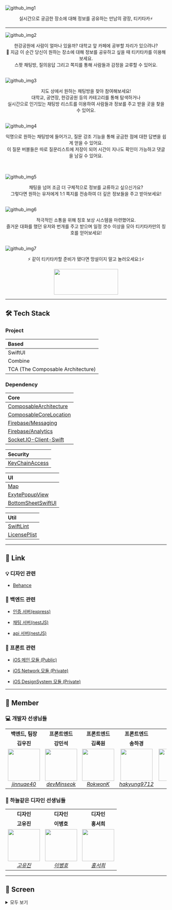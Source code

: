 ![github_img1](https://user-images.githubusercontent.com/13329304/176240062-52406f58-2b14-44f5-95d9-091b9001c820.png)
<br>

<div align="center"> 실시간으로 궁금한 장소에 대해 정보를 공유하는 만남의 광장, 티키타카⚡️ </div>

---

![github_img2](https://user-images.githubusercontent.com/13329304/176240116-90cccb5f-e0b4-4437-94d2-523e6ac2150b.png)

<div align="center">한강공원에 사람이 얼마나 있을까? 대학교 앞 카페에 공부할 자리가 있으려나?   <br>   
👀 지금 이 순간 당신이 원하는 장소에 대해 정보를 공유하고 싶을 때 티키타카를 이용해보세요.<br>  스팟 채팅방, 질의응답 그리고 쪽지를 통해 사람들과 감정을 교류할 수 있어요. </div>
<br>

![github_img3](https://user-images.githubusercontent.com/13329304/176240134-1b8045d9-b3b3-4175-b787-1909200fe4fd.png)

<div align="center"> 지도 상에서 원하는 채팅방을 찾아 참여해보세요! <br>대학교, 공연장, 한강공원 등의 카테고리를 통해 탐색하거나 <br>실시간으로 인기있는 채팅방 리스트를 이용하여 사람들과 정보를 주고 받을 곳을 찾을 수 있어요.  </div>
<br>

![github_img4](https://user-images.githubusercontent.com/13329304/176240146-0686c970-63e8-42c2-8d61-f5947cc0ea4e.png)

<div align="center">익명으로 원하는 채팅방에 들어가고, 질문 강조 기능을 통해 궁금한 점에 대한 답변을 쉽게 얻을 수 있어요. <br> 이 질문 버블들은 따로 질문리스트에 저장이 되어 시간이 지나도 확인이 가능하고 댓글을 남길 수 있어요. </div>
<br>
<br>

![github_img5](https://user-images.githubusercontent.com/13329304/176240152-d33ce61e-cabc-4ab4-9778-c2afc4411f6b.png)

<div align="center">채팅을 넘어 조금 더 구체적으로 정보를 교류하고 싶으신가요?  <br>그렇다면 원하는 유저에게 1:1 쪽지를 전송하여 더 깊은 정보들을 주고 받아보세요! </div>

<br>

![github_img6](https://user-images.githubusercontent.com/13329304/176240158-5b56e493-41fb-4096-b51b-abafef5300b7.png)

<div align="center">적극적인 소통을 위해 칭호 보상 시스템을 마련했어요.<br>즐거운 대화를 했던 유저와 번개를 주고 받으며 일정 갯수 이상을 모아 티키타카만의 칭호를 얻어보세요!</div>
<br>

![github_img7](https://user-images.githubusercontent.com/13329304/176240464-0d1abadc-5563-4358-8244-18bb7277491f.png)

<div align="center">
  ⚡️ 같이 티키타카할 준비가 됐다면 망설이지 말고 놀러오세요:)⚡️
  <br/><br/>
  <a href="https://apps.apple.com/kr/app/%ED%8B%B0%ED%82%A4%ED%83%80%EC%B9%B4-tikitaka/id1617831823">
    <img src="https://user-images.githubusercontent.com/51021614/177339663-8b3f5d3f-7d64-4dcd-a14d-8ea645d8a827.svg" width="200" height="80"></img>
  </a>
</div>

---

## **🛠 Tech Stack**  

### Project
|Based|
|:---|
|SwiftUI|
|Combine|
|TCA (The Composable Architecture)|



### Dependency
  |Core|
  |:---|
  |[ComposableArchitecture](https://github.com/pointfreeco/swift-composable-architecture)|
  |[ComposableCoreLocation](https://github.com/pointfreeco/composable-core-location)|
  |[Firebase/Messaging](https://github.com/firebase/firebase-ios-sdk)|
  |[Firebase/Analytics](https://github.com/firebase/firebase-ios-sdk)|
  |[Socket.IO-Client-Swift](https://github.com/socketio/socket.io-client-swift)|

  |Security|
  |:---|
  |[KeyChainAccess](https://github.com/kishikawakatsumi/KeychainAccess)|

  |UI|
  |:---|
  |[Map](https://github.com/pauljohanneskraft/Map)|
  |[ExytePopupView](https://github.com/exyte/PopupView)|
  |[BottomSheetSwiftUI](https://github.com/lucaszischka/BottomSheet)|

  |Util|
  |:---|
  |[SwiftLint](https://github.com/realm/SwiftLint)|
  |[LicensePlist](https://github.com/mono0926/LicensePlist)|

---

## **:link: Link**  

### :bulb: 디자인 관련

- [Behance](https://www.behance.net/gallery/145307681/Tikitaka)

### :hatched_chick: 백엔드 관련

- [인증 서버(express)](https://github.com/depromeet/11th_4team_be_authentication)

- [채팅 서버(nestJS)](https://github.com/depromeet/11th_4team_be_chat)

- [api 서버(nestJS)](https://github.com/depromeet/11th_4team_be_api)

### :apple: 프론트 관련

- [iOS 메인 모듈 (Public)](https://github.com/depromeet/Tiqui-Taca_iOS)

- [iOS Network 모듈 (Private)](https://github.com/depromeet/Tiqui-Taca_iOS_NetworkModule)

- [iOS DesignSystem 모듈 (Private)](https://github.com/depromeet/Tiqui-Taca_iOS_DesignSystemModule)

---

## **:busts_in_silhouette: Member**

### :computer: 개발자 선생님들

<table>
    <tr align="center">
        <td><B>백엔드, 팀장<B></td>
        <td><B>프론트엔드<B></td>
        <td><B>프론트엔드<B></td>
        <td><B>프론트엔드<B></td>
        <td><B>백엔드<B></td>
    </tr>
    <tr align="center">
        <td><B>김우진<B></td>
        <td><B>강민석<B></td>
        <td><B>김록원<B></td>
        <td><B>송하경<B></td>
        <td><B>이찬진<B></td>
    </tr>
    <tr align="center">
        <td>
            <img width="100" src="https://user-images.githubusercontent.com/13329304/176246171-5b0c6530-4080-46d7-ab93-f35262938e74.png">
            <br>
            <a href="https://github.com/jinnuae40"><I>jinnuae40</I></a>
        </td>
        <td>
            <img width="100" src="https://user-images.githubusercontent.com/13329304/176246162-e639d0e8-1576-43c7-b5a7-8cea8a79d6f3.png">
            <br>
            <a href="https://github.com/devMinseok"><I>devMinseok</I></a>
        </td>
        <td>
            <img width="100"  src="https://user-images.githubusercontent.com/13329304/176246153-616c902d-c9dd-4dbe-95a9-7b04138d54a9.png">
            <br>
            <a href="https://github.com/RokwonK"><I>RokwonK</I></a>
        </td>
        <td>
            <img width="100" src="https://user-images.githubusercontent.com/13329304/176246169-031f1728-8cc7-46da-a2b2-4a269a860d5e.png">
            <br>
            <a href="https://github.com/hakyung9712"><I>hakyung9712</I></a>
        </td>
        <td>
            <img width="100" src="https://user-images.githubusercontent.com/13329304/176246175-69359c06-b67c-463d-9c68-be5742658a3a.png">
            <br>
            <a href="https://github.com/ImNM"><I>ImNM</I></a>
        </td>
    </tr>
</table>

### :art: 하늘같은 디자인 선생님들

<table>
    <tr align="center">
        <td><B>디자인<B></td>
        <td><B>디자인<B></td>
        <td><B>디자인<B></td>
    </tr>
    <tr align="center">
        <td><B>고유진<B></td>
        <td><B>이병호<B></td>
        <td><B>홍서희<B></td>
    </tr>
    <tr align="center">
        <td>
            <img width="100"  src="https://user-images.githubusercontent.com/13329304/176246147-cbba443e-5edc-4e23-9b8e-73584aad5f80.png">
            <br>
            <a href="https://www.behance.net/yujin212159a5c"><I>고유진</I></a>
        </td>
        <td>
            <img width="100" src="https://user-images.githubusercontent.com/13329304/176246158-7ac4cf5e-0184-4e46-be30-4bf8813fbcd3.png">
            <br>
            <a href="https://www.behance.net/lee1796ca3a"><I>이병호</I></a>
        </td>
        <td>
            <img width="100" src="https://user-images.githubusercontent.com/13329304/176246181-a2c4d1d9-e4f4-46d3-ab4c-3f2f6a56bc83.png">
            <br>
            <a href="https://www.behance.net/carinhong"><I>홍서희</I></a>
        </td>
    </tr>
</table>

---

## **:iphone: Screen**
<details markdown="1">
<summary>모두 보기</summary>

<br><br>
#### **온보딩**
<p>
<img width="18%" alt="tikitaka-onboarding1" src="https://user-images.githubusercontent.com/52196792/175785408-c0e7bfa3-a11f-4ada-b5d6-c8e112ea8344.png">
<img width="18%" alt="tikitaka-onboarding2" src="https://user-images.githubusercontent.com/52196792/175785410-f5adde7d-9064-4410-83a2-f76ef92e680d.png">
<img width="18%" alt="tikitaka-onboarding3" src="https://user-images.githubusercontent.com/52196792/175785412-25dc79a1-138f-444a-bc32-29df328f3050.png">
</p>

<br/>

#### **로그인/회원가입**
<p>
<img width="18%" alt="tikitaka-signup1" src="https://user-images.githubusercontent.com/52196792/175785499-467c2a7b-5ae1-4bd3-8748-38b4c3ac0f7d.png">
<img width="18%" alt="tikitaka-signup2" src="https://user-images.githubusercontent.com/52196792/175785501-c63fbb0b-7f5d-4ca9-9642-85fc35468637.png">
<img width="18%" alt="tikitaka-signup3" src="https://user-images.githubusercontent.com/52196792/175785503-259db5aa-7ca6-43c2-9bd1-0573f649a7c9.png">
<img width="18%" alt="tikitaka-signup4" src="https://user-images.githubusercontent.com/52196792/175785505-bab4a313-afa2-432f-ae8c-4e3e40ca18d0.png">
</p>

<br/>

#### **지도**  
<p>
<img width="18%" alt="tikitaka-map1" src="https://user-images.githubusercontent.com/52196792/175785523-68b051ca-02e1-4f7e-8a73-8d68ba786868.png">
<img width="18%" alt="tikitaka-map2" src="https://user-images.githubusercontent.com/52196792/175785531-f6dc1948-315d-4c5c-bbbc-888ca77a0a2e.png">
<img width="18%" alt="tikitaka-map3" src="https://user-images.githubusercontent.com/52196792/175785533-0888e231-5d62-4428-8980-0fcfee6d446f.png">
<img width="18%" alt="tikitaka-map4" src="https://user-images.githubusercontent.com/52196792/175785534-46b4b7e8-2d80-437e-bdc6-6abf15b11b09.png">
<img width="18%" alt="tikitaka-map5" src="https://user-images.githubusercontent.com/52196792/175785535-30da8e54-2db4-4162-8ee9-78b9e784d7fe.png">
</p>

<br/>

#### **채팅**  
<p>
<img width="18%" alt="tikitaka-chat1" src="https://user-images.githubusercontent.com/52196792/175785567-f9e8b146-213c-4ed3-b06a-0574c5ccbfd1.png">
<img width="18%" alt="tikitaka-chat2" src="https://user-images.githubusercontent.com/52196792/175785571-df2d7530-0d06-4567-a3df-ad04930bf508.png">
<img width="18%" alt="tikitaka-chat3" src="https://user-images.githubusercontent.com/52196792/175785574-d6b34762-fc56-4d6b-bc53-e64ebebfffe0.png">
<img width="18%" alt="tikitaka-chat4" src="https://user-images.githubusercontent.com/52196792/175785578-c7f2307e-ab8b-4ca2-84b0-dea1b0792ab7.png">
<img width="18%" alt="tikitaka-chat5" src="https://user-images.githubusercontent.com/52196792/175785579-8b11a66a-3f69-403d-86fa-129a7d9e2b50.png">
</p>

<br/>

#### **알림, 쪽지**  
<p>
<img width="18%" alt="tikitaka-letter1" src="https://user-images.githubusercontent.com/52196792/175785633-05c40a0b-37aa-4dee-b400-b8058ec2a89e.png">
<img width="18%" alt="tikitaka-letter2" src="https://user-images.githubusercontent.com/52196792/175785637-0c8bab08-8753-4065-9790-42328045ef84.png">
<img width="18%" alt="tikitaka-letter3" src="https://user-images.githubusercontent.com/52196792/175785638-50283d47-6ed9-4f6b-85ad-3e18b5301c14.png">
</p>

<br/>

#### **프로필**  
<p>
<img width="18%" alt="tikitaka-profile1" src="https://user-images.githubusercontent.com/52196792/175785660-74e991da-05f6-4089-aec9-fa78feda243a.png">
<img width="18%" alt="tikitaka-profile2" src="https://user-images.githubusercontent.com/52196792/175785663-b8972d36-dad8-49ea-959b-e7c2ebc3cd52.png">
<img width="18%" alt="tikitaka-profile3" src="https://user-images.githubusercontent.com/52196792/175785664-c35aa23e-8fd4-4e74-baa1-c080bbc82669.png">
<img width="18%" alt="tikitaka-profile4" src="https://user-images.githubusercontent.com/52196792/175785665-7764948f-f152-46a0-bed7-6c0bab4b05e3.png">
</p>

<p>
<img width="18%" alt="tikitaka-other1" src="https://user-images.githubusercontent.com/52196792/175785714-eb7aa001-78a5-4e5b-ac78-e5b9c9d6e708.png">
<img width="18%" alt="tikitaka-other2" src="https://user-images.githubusercontent.com/52196792/175785716-a09067cd-31af-40bb-bc7f-019a228131e3.png">
<img width="18%" alt="tikitaka-other3" src="https://user-images.githubusercontent.com/52196792/175785719-c3c05857-56e0-492c-aefe-1ff71969b195.png">
</p>

<br/>

#### **질문**  
<p>
<img width="18%" alt="tikitaka-question1" src="https://user-images.githubusercontent.com/52196792/175785767-d36003fe-62b5-4764-b3d9-7c07230b708d.png">
<img width="18%" alt="tikitaka-question2" src="https://user-images.githubusercontent.com/52196792/175785771-f2eeab65-ef32-415c-a596-a677924415ee.png">
<img width="18%" alt="tikitaka-question3" src="https://user-images.githubusercontent.com/52196792/175785773-169b432b-bb9c-4383-bfa2-89adc818b80c.png">
</p>
<br><br>

</details>
